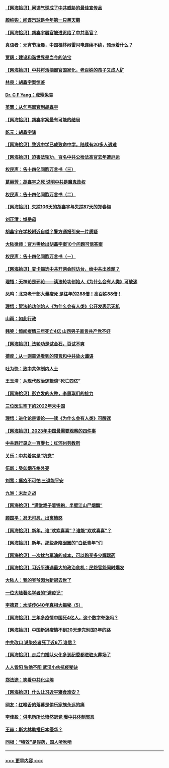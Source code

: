 #### [【网海拾贝】间谍气球成了中共威胁的最佳宣传品](../pages/nsc993/n13925216.md?t=02090344) 
#### [颜纯钩：间谍汽球是今年第一只黑天鹅](../pages/nsc993/n13925162.md?t=02090344) 
#### [【网海拾贝】胡鑫宇器官被进贡给了中共高官？](../pages/nsc993/n13923771.md?t=02090344) 
#### [真语者：元宵节凌晨，中国桂林闷雷闪电连续不绝，预示着什么？](../pages/nsc993/n13923798.md?t=02090344) 
#### [贾阔：建设和谐世界是当今的法宝](../pages/nsc993/n13923637.md?t=02090344) 
#### [【网海拾贝】中共将活摘器官国家化，老百姓的孩子又成人矿](../pages/nsc993/n13923593.md?t=02090344) 
#### [林泉：胡鑫宇案惊鉴](../pages/nsc993/n13922995.md?t=02090344) 
#### [Dr. C F Yang：虎殇兔哀](../pages/nsc993/n13922352.md?t=02090344) 
#### [英慧：从乞丐器官到胡鑫宇](../pages/nsc993/n13922344.md?t=02090344) 
#### [【网海拾贝】胡鑫宇案最有可能的结局](../pages/nsc993/n13922327.md?t=02090344) 
#### [乾元：胡鑫宇诔](../pages/nsc993/n13922017.md?t=02090344) 
#### [【网海拾贝】致远中学已成致命中学，陆续有20多人遇难](../pages/nsc993/n13921434.md?t=02090344) 
#### [【网海拾贝】迫害法轮功，百名中共公检法高官去年遭厄运](../pages/nsc993/n13920823.md?t=02090344) 
#### [权民声：告十四亿同胞万言书（三）](../pages/nsc993/n13919505.md?t=02090344) 
#### [葛丽芳：胡鑫宇之死 说明中共是魔鬼政权](../pages/nsc993/n13920681.md?t=02090344) 
#### [权民声：告十四亿同胞万言书（二）](../pages/nsc993/n13919417.md?t=02090344) 
#### [【网海拾贝】失踪106天的胡鑫宇与失踪87天的郑春梅](../pages/nsc993/n13919920.md?t=02090344) 
#### [刘正清：悼岳母](../pages/nsc993/n13919896.md?t=02090344) 
#### [胡鑫宇在学校附近自缢？警方通报引来一片质疑](../pages/nsc993/n13919412.md?t=02090344) 
#### [大陆律师：官方需给出胡鑫宇案10个问题可信答案](../pages/nsc993/n13919377.md?t=02090344) 
#### [权民声：告十四亿同胞万言书（ㄧ）](../pages/nsc993/n13919302.md?t=02090344) 
#### [【网海拾贝】麦卡锡选中共开两会时访台，给中共出难题？](../pages/nsc993/n13919276.md?t=02090344) 
#### [理悟：无神论是邪论——读法轮功创始人《为什么会有人类》可破迷](../pages/nsc993/n13919115.md?t=02090344) 
#### [凤鸣：北京老干部大量疫死 是往年的288倍！高百姓88倍！](../pages/nsc993/n13919072.md?t=02090344) 
#### [理悟：贺法轮功创始人《为什么会有人类》公开发表示天机](../pages/nsc993/n13919000.md?t=02090344) 
#### [山雨：如此行政](../pages/nsc993/n13918169.md?t=02090344) 
#### [韩笑：惊闻疫情三年死亡4亿 山西男子直言共产党不好](../pages/nsc993/n13918134.md?t=02090344) 
#### [【网海拾贝】法轮功是试金石，百试不爽](../pages/nsc993/n13918078.md?t=02090344) 
#### [德度：从一则童谣看到的预言和中共放火谶语](../pages/nsc993/n13917491.md?t=02090344) 
#### [吐为快：致中共体制内人士](../pages/nsc993/n13917176.md?t=02090344) 
#### [王玉清：从现代政治逻辑谈“死亡四亿”](../pages/nsc993/n13917133.md?t=02090344) 
#### [【网海拾贝】彭立发的火种，李思琪们的接力](../pages/nsc993/n13916956.md?t=02090344) 
#### [三位医生笔下的2022年末中国](../pages/nsc993/n13916545.md?t=02090344) 
#### [理悟：进化论是谬论——读《为什么会有人类》可醒迷](../pages/nsc993/n13916374.md?t=02090344) 
#### [【网海拾贝】2023年中国最需要观察的四件事](../pages/nsc993/n13915970.md?t=02090344) 
#### [中共罪行录之一百零七：红河州劳教所](../pages/nsc993/n13915968.md?t=02090344) 
#### [关乐：中共着实是“坑党”](../pages/nsc993/n13915961.md?t=02090344) 
#### [伍新：癸卯烟花格外亮](../pages/nsc993/n13915958.md?t=02090344) 
#### [刘宽：瘟疫不可怕 三退能平安](../pages/nsc993/n13915952.md?t=02090344) 
#### [九洲：末劫之战](../pages/nsc993/n13915944.md?t=02090344) 
#### [【网海拾贝】“满堂戏子着锦袍，半壁江山尸烟飘”](../pages/nsc993/n13915167.md?t=02090344) 
#### [顾国平：忍无可忍，出离愤怒](../pages/nsc993/n13914884.md?t=02090344) 
#### [【网海拾贝】新年，谁“欢欢喜喜”？谁能“欢欢喜喜”？](../pages/nsc993/n13914632.md?t=02090344) 
#### [【网海拾贝】新年，那些身陷囹圄的“白纸青年”们](../pages/nsc993/n13914082.md?t=02090344) 
#### [【网海拾贝】一次扰台军演的成本，可以购买多少辉瑞药](../pages/nsc993/n13913014.md?t=02090344) 
#### [【网海拾贝】习近平遭遇最大的政治危机：民怨官怨同时爆发](../pages/nsc993/n13912209.md?t=02090344) 
#### [大陆人：我的爷爷因为新冠去世了](../pages/nsc993/n13911813.md?t=02090344) 
#### [一位大陆著名学者的“避疫记”](../pages/nsc993/n13910818.md?t=02090344) 
#### [李德君：水浒传640年真相大揭秘（5）](../pages/nsc993/n13910762.md?t=02090344) 
#### [【网海拾贝】三年多疫情中国死4亿人，这个数字夸张吗？](../pages/nsc993/n13910014.md?t=02090344) 
#### [【网海拾贝】中国新冠疫情不到20天走完别国3年的路](../pages/nsc993/n13909874.md?t=02090344) 
#### [中共改口 说染疫者死了近6万 谁信？](../pages/nsc993/n13909190.md?t=02090344) 
#### [【网海拾贝】走后门插队火化多到纪委都进驻火葬场了](../pages/nsc993/n13908847.md?t=02090344) 
#### [人人皆阳 独他不阳 武汉小伙抗疫秘诀](../pages/nsc993/n13908649.md?t=02090344) 
#### [郑法途：笑看中共化尘埃](../pages/nsc993/n13908320.md?t=02090344) 
#### [【网海拾贝】什么让习近平寝食难安？](../pages/nsc993/n13907971.md?t=02090344) 
#### [网友：红喉舌的落幕是偷乐家族永远的痛](../pages/nsc993/n13907887.md?t=02090344) 
#### [李佳盈：供电所所长愤然退党 曝中共体制邪恶](../pages/nsc993/n13907773.md?t=02090344) 
#### [王赫：斯大林助推日本侵华？](../pages/nsc993/n13907493.md?t=02090344) 
#### [同根：“特效”是假药，国人听吹哨](../pages/nsc993/n13907441.md?t=02090344) 

----
#### [ >>> 更早内容 <<< ](../indexes/nsc993-earlier.md)
